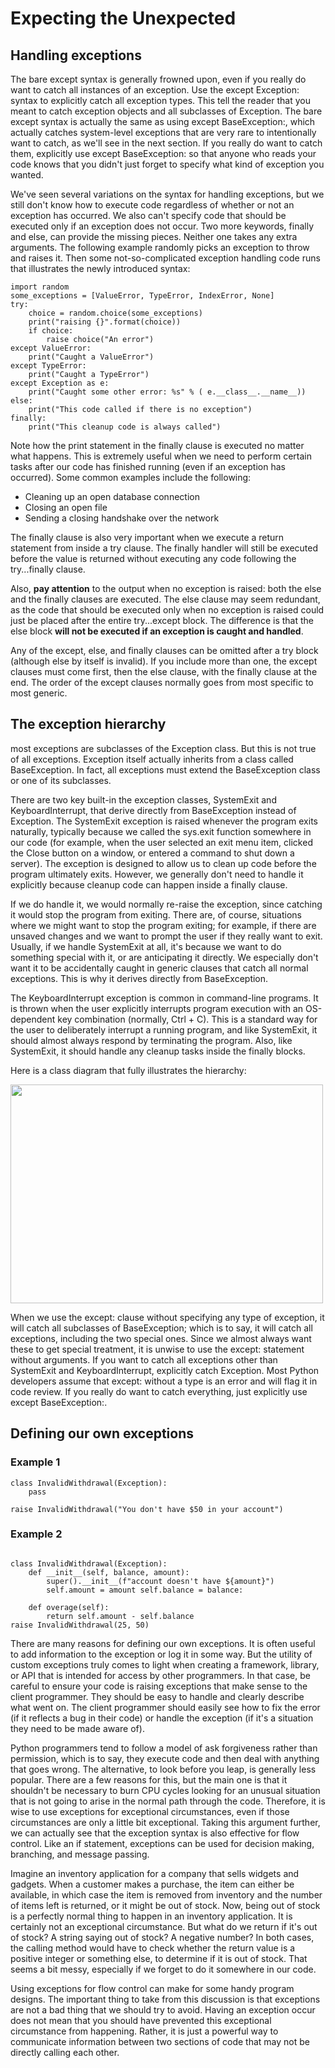 # Expecting the Unexpected
## Handling exceptions

The bare except syntax is generally frowned upon, even if you really do want to catch all instances of an exception. Use the except Exception: syntax to explicitly catch all exception types. This tell the reader that you meant to catch exception objects and all subclasses of Exception. The bare except syntax is actually the same as using except BaseException:, which actually catches system-level exceptions that are very rare to intentionally want to catch, as we'll see in the next section. If you really do want to catch them, explicitly use except BaseException: so that anyone who reads your code knows that you didn't just forget to specify what kind of exception you wanted.

We've seen several variations on the syntax for handling exceptions, but we still don't know how to execute code regardless of whether or not an exception has occurred. We also can't specify code that should be executed only if an exception does not occur. Two more keywords, finally and else, can provide the missing pieces. Neither one takes any extra arguments. The following example randomly picks an exception to throw and raises it. Then some not-so-complicated exception handling code runs that illustrates the newly introduced syntax:
```
import random 
some_exceptions = [ValueError, TypeError, IndexError, None] 
try:
	choice = random.choice(some_exceptions) 
	print("raising {}".format(choice)) 
	if choice: 
		raise choice("An error") 
except ValueError:
	print("Caught a ValueError")
except TypeError: 
	print("Caught a TypeError") 
except Exception as e:
	print("Caught some other error: %s" % ( e.__class__.__name__)) 
else:
	print("This code called if there is no exception") 
finally: 
	print("This cleanup code is always called")
```
Note how the print statement in the finally clause is executed no matter what happens. This is extremely useful when we need to perform certain tasks after our code has finished running (even if an exception has occurred). Some common examples include the following:

- Cleaning up an open database connection 
- Closing an open file 
- Sending a closing handshake over the network

The finally clause is also very important when we execute a return statement from inside a try clause. The finally handler will still be executed before the value is returned without executing any code following the try...finally clause.

Also, __pay attention__ to the output when no exception is raised: both the else and the finally clauses are executed. The else clause may seem redundant, as the code that should be executed only when no exception is raised could just be placed after the entire try...except block. The difference is that the else block __will not be executed if an exception is caught and handled__.

Any of the except, else, and finally clauses can be omitted after a try block (although else by itself is invalid). If you include more than one, the except clauses must come first, then the else clause, with the finally clause at the end. The order of the except clauses normally goes from most specific to most generic.

## The exception hierarchy

most exceptions are subclasses of the Exception class. But this is not true of all exceptions. Exception itself actually inherits from a class called BaseException. In fact, all exceptions must extend the BaseException class or one of its subclasses.

There are two key built-in the exception classes, SystemExit and KeyboardInterrupt, that derive directly from BaseException instead of Exception. The SystemExit exception is raised whenever the program exits naturally, typically because we called the sys.exit function somewhere in our code (for example, when the user selected an exit menu item, clicked the Close button on a window, or entered a command to shut down a server). The exception is designed to allow us to clean up code before the program ultimately exits. However, we generally don't need to handle it explicitly because cleanup code can happen inside a finally clause.

If we do handle it, we would normally re-raise the exception, since catching it would stop the program from exiting. There are, of course, situations where we might want to stop the program exiting; for example, if there are unsaved changes and we want to prompt the user if they really want to exit. Usually, if we handle SystemExit at all, it's because we want to do something special with it, or are anticipating it directly. We especially don't want it to be accidentally caught in generic clauses that catch all normal exceptions. This is why it derives directly from BaseException.

The KeyboardInterrupt exception is common in command-line programs. It is thrown when the user explicitly interrupts program execution with an OS-dependent key combination (normally, Ctrl + C). This is a standard way for the user to deliberately interrupt a running program, and like SystemExit, it should almost always respond by terminating the program. Also, like SystemExit, it should handle any cleanup tasks inside the finally blocks.

Here is a class diagram that fully illustrates the hierarchy:

<img src="https://user-images.githubusercontent.com/59181719/114462631-904b9800-9bf8-11eb-96e2-c303b87cf99b.png" width="500" height="350">


When we use the except: clause without specifying any type of exception, it will catch all subclasses of BaseException; which is to say, it will catch all exceptions, including the two special ones. Since we almost always want these to get special treatment, it is unwise to use the except: statement without arguments. If you want to catch all exceptions other than SystemExit and KeyboardInterrupt, explicitly catch Exception. Most Python developers assume that except: without a type is an error and will flag it in code review. If you really do want to catch everything, just explicitly use except BaseException:.

## Defining our own exceptions

### Example 1
```
class InvalidWithdrawal(Exception): 
	pass

raise InvalidWithdrawal("You don't have $50 in your account")
```
### Example 2

```

class InvalidWithdrawal(Exception):
	def __init__(self, balance, amount):
		super().__init__(f"account doesn't have ${amount}")
		self.amount = amount self.balance = balance:

	def overage(self): 
		return self.amount - self.balance
raise InvalidWithdrawal(25, 50)
```
There are many reasons for defining our own exceptions. It is often useful to add information to the exception or log it in some way. But the utility of custom exceptions truly comes to light when creating a framework, library, or API that is intended for access by other programmers. In that case, be careful to ensure your code is raising exceptions that make sense to the client programmer. They should be easy to handle and clearly describe what went on. The client programmer should easily see how to fix the error (if it reflects a bug in their code) or handle the exception (if it's a situation they need to be made aware of).

Python programmers tend to follow a model of ask forgiveness rather than permission, which is to say, they execute code and then deal with anything that goes wrong. The alternative, to look before you leap, is generally less popular. There are a few reasons for this, but the main one is that it shouldn't be necessary to burn CPU cycles looking for an unusual situation that is not going to arise in the normal path through the code. Therefore, it is wise to use exceptions for exceptional circumstances, even if those circumstances are only a little bit exceptional. Taking this argument further, we can actually see that the exception syntax is also effective for flow control. Like an if statement, exceptions can be used for decision making, branching, and message passing.

Imagine an inventory application for a company that sells widgets and gadgets. When a customer makes a purchase, the item can either be available, in which case the item is removed from inventory and the number of items left is returned, or it might be out of stock. Now, being out of stock is a perfectly normal thing to happen in an inventory application. It is certainly not an exceptional circumstance. But what do we return if it's out of stock? A string saying out of stock? A negative number? In both cases, the calling method would have to check whether the return value is a positive integer or something else, to determine if it is out of stock. That seems a bit messy, especially if we forget to do it somewhere in our code.

Using exceptions for flow control can make for some handy program designs. The important thing to take from this discussion is that exceptions are not a bad thing that we should try to avoid. Having an exception occur does not mean that you should have prevented this exceptional circumstance from happening. Rather, it is just a powerful way to communicate information between two sections of code that may not be directly calling each other.
